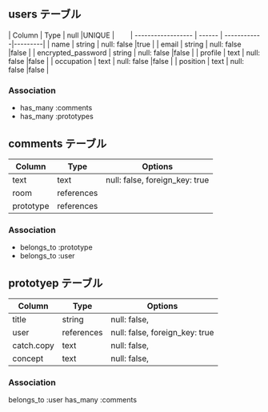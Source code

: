 ## users テーブル

| Column             | Type   | null        |UNIQUE   |　　
| ------------------ | ------ | ------------|---------|
| name               | string | null: false |true     |
| email              | string | null: false |false    |
| encrypted_password | string | null: false |false    |
| profile            | text   | null: false |false    |
| occupation         | text   | null: false |false    |
| position           | text   | null: false |false    |

### Association

- has_many :comments
- has_many :prototypes


## comments テーブル

| Column    | Type       | Options                        |
| ------    | ---------- | ------------------------------ |
| text      | text       | null: false, foreign_key: true |
| room      | references |                                |
| prototype | references |                                |
### Association

- belongs_to :prototype
- belongs_to :user

## prototyep テーブル

| Column     | Type       | Options                        |
| -----------| ---------- | ------------------------------ |
| title      | string     | null: false,                   |
| user       | references | null: false, foreign_key: true |
| catch.copy | text       | null: false,                   |
| concept    | text       | null: false,                   |

### Association

belongs_to :user
has_many :comments
 